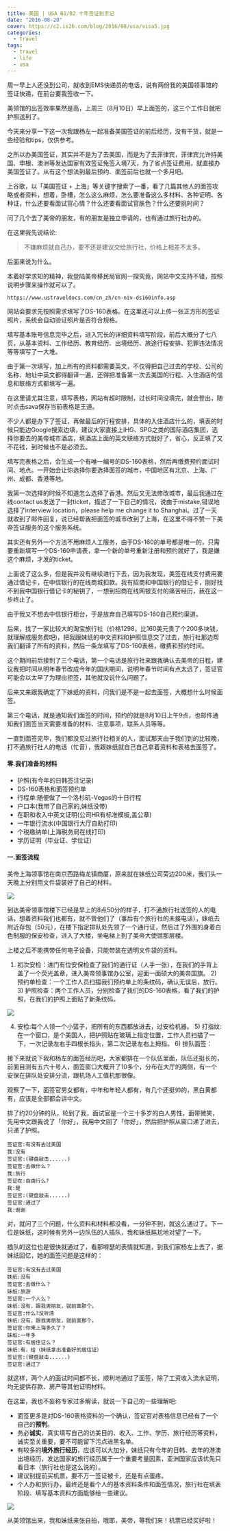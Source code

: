 ```yaml
---
title: 美国 | USA B1/B2 十年签证到手记
date: "2016-08-20"
cover: https://c2.is26.com/blog/2016/08/usa/visa5.jpg
categories:
  - travel
tags:
  - travel
  - life
  - usa
---
```


周一早上人还没到公司，就收到EMS快递员的电话，说有两份我的美国领事馆的签证快递，在前台要我签收一下。

美领馆的出签效率果然是高，上周三（8月10日）早上面签的，这三个工作日就把护照送到了。

今天来分享一下这一次我跟杨左一起准备美国签证的前后经历，没有干货，就是一些经验和tips，仅供参考。

之所以办美国签证，其实并不是为了去美国，而是为了去菲律宾，菲律宾允许持美国、申根、澳洲等发达国家有效签证免签入境7天，为了省点签证费用，就直接办美国签证了。从有这个想法到最后预约、面签前后也就一个多月吧。

上谷歌，以「美国签证 + 上海」等关键字搜索了一番，看了几篇其他人的面签攻略或者资料，想着，卧槽，怎么这么麻烦，怎么要准备这么多材料、各种证明、各种证，什么还要看面试官心情？什么还要看面试官肤色？什么还要挑时间？

问了几个去了美帝的朋友，有的朋友是独立申请的，也有通过旅行社办的。

在这里我先说结论:

> 不嫌麻烦就自己办，要不还是建议交给旅行社，价格上相差不太多。

后面来说为什么。

本着好学求知的精神，我登陆美帝移民局官网一探究竟，网站中文支持不错，按照说明步骤来操作就可以了。

```
https://www.ustraveldocs.com/cn_zh/cn-niv-ds160info.asp
```

网站会要求先按照需求填写了DS-160表格。在这里还可以上传一张正方形的签证照片，系统会自动验证照片是否符合规格。

填写基本账号信息完毕之后，进入冗长的详细资料填写阶段，前后大概分了七八页，从基本资料、工作经历、教育经历、出境经历、旅途行程安排、犯罪违法情况等等填写了一大堆。

由于第一次填写，加上所有的资料都需要英文，不仅得把自己过去的学校、公司的名称、地址中英文都得翻译一遍，还得把准备第一次去美国的行程、入住酒店的信息和联络方式都填写一遍。

在这里请尤其注意，填写表格，网站有超时限制，过长时间没填完，就会登出，随时点击sava保存当前表格是王道。

不少人都是办下了签证，再做最后的行程安排，具体的入住酒店什么的，填表的时候只能边Google搜索边填，建议大家直接上IHG、SPG之类的国际酒店集团，选择你要去的美帝城市酒店，填酒店上面的英文联络方式就好了，省心，反正填了又不花钱，到时候也不是必须去。

填写完表格之后，会生成一个有唯一编号的DS-160表格，然后再缴费预约面试时间、地点。一开始会让你选择你要选择面签的城市，中国地区有北京、上海、广州、成都、香港等地。

我第一次选择的时候不知道怎么选择了香港。然后又无法修改城市，最后我通过在线contact us发送了一封ticket，描述了一下自己的情况，说由于mistake,错误地选择了interview location，please help me change it to Shanghai。过了一天就收到了邮件回复，说已经帮我把面签的城市改到了上海，在这里不得不赞一下美帝签证服务的这个服务系统。

其实还有另外一个方法不用麻烦人工服务，由于DS-160的单号都是唯一的，只需要重新填写一个DS-160申请表，拿一个新的单号重新注册和预约就好了，我是嫌这个麻烦，才发的ticket。

上面说了这么多，但是我并没有继续进行下去，因为我发现，美签在线支付费用要通过借记卡，在中信银行的在线商城扣款。我有招商和中国银行的借记卡，刚好找不到我中国银行借记卡的秘钥了，一想到招商在线网银支付的痛苦经历，我在这一步终止了。

由于我又不想去中信银行柜台，于是放弃自己填写DS-160自己预约渠道。

后来，找了一家比较大的淘宝旅行社（价格1298，比160美元贵了个200多块钱，就理解成服务费吧)，把我跟妹纸的中文资料和护照信息交了过去，旅行社那边帮我们翻译了所有的资料，然后一条龙填写了DS-160表格，缴费和预约时间。

这个期间前后接到了三个电话，第一个电话是旅行社来跟我确认去美帝的日程，建议我把时间从明年春节改成今年的国庆期间，说明年春节时间有点太远了，签证官可能会以太早了为理由拒签，其他就没说什么问题了。

后来又来跟我确定了下妹纸的资料，问我们是不是一起去面签，大概想什么时候面签。

第三个电话，就是通知我们面签的时间，预约的就是8月10日上午9点，也邮件通知我们面签当天需要准备的材料、注意事项，联系人员等等。

一直到面签完毕，我们都没见过旅行社相关的人，面试那天由于我们到的比较晚，打不通旅行社人的电话（忙音），我跟妹纸就自己自己拿着资料和表格去面签了。

#### 零.我们准备的材料

- 护照(有今年的日韩签注记录)
- DS-160表格和面签预约单
- 行程单:随便做了一个洛杉矶-Vegas的十日行程
- 户口本(我带了自己家的,妹纸没带)
- 在职和收入中英文证明(公司HR有标准模板,盖公章)
- 一年银行流水(中国银行大厅自助打印)
- 个税缴纳单(上海税务局在线打印)
- 学历证明（毕业证、学位证）

#### 一.面签流程

美帝上海领事馆在南京西路梅龙镇商厦，原来就在妹纸公司旁边200米，我们头一天晚上分别用文件袋装好了自己的材料。

![](https://c2.is26.com/blog/2016/08/usa/visa5.jpg)

到达美帝领事馆楼下已经是早上的8点50分的样子，打不通旅行社送签的人的电话，想着资料我们也都有，就不管他们了（事后有个旅行社的未接电话），妹纸去附近存包（50元），在楼下指定排队处先领了一个通行证，然后过了外围的身着白色制服的保安检查，进入了大楼，坐电梯上到了美帝大使馆那层楼。

上楼之后不能携带任何电子设备，只能带装在透明文件袋的资料。

1. 初次安检：进门有位安保检查了我们的通行证（人手一张），在我们的手背上盖了一个荧光盖章，进入美帝领事馆办公室，迎面一面硕大的美帝国旗。 2) 预约单检查：一个工作人员扫描我们预约单上的条纹码，确认无误后，放行。 3) 护照检查：两个工作人员，分别检查了我们的DS-160表格，看了我们的护照，在我们的护照上面贴了新条纹码。

![](https://c2.is26.com/blog/2016/08/usa/visa10.jpg)

4. 安检:每个人领一个小篮子，把所有的东西都放进去，过安检机器。 5) 打指纹:在一个窗口，是个美国人，把护照贴在玻璃上指定位置，工作人员扫描了一下，一次记录左右手四根长指头，第二次记录左右上拇指。 6) 排队面签：

接下来就说下我和杨左的面签经历吧，大家都排在一个队伍里面，队伍还挺长的，前面目测有五六十号人，面签窗口大概开了10多个，分布在大厅的两侧，有一个安保在排队处安排分流，跟机场人工值机那很像。

观察了一下，面签官男女都有，中年和年轻人都有，有几个还挺帅的，黑白黄都有，应该是全部都会讲中文。

排了约20分钟的队，轮到了我，面试官是一个三十多岁的白人男性，面带微笑，先用中文跟我说了「你好」，我用中文回了「你好」，然后把护照从窗口递了进去，只递了护照。

```
签证官:有没有去过美国
我:没有
签证官:(键盘敲击......)
签证官:去做什么？
我:旅行
签证在:自由行么?
我:是
签证官:(键盘敲击......)
签证官:通过了
我:谢谢
```

对，就问了三个问题，什么资料和材料都没看，一分钟不到，就这么通过了。下一位是妹纸，这时候有另外一边队伍的人插队，我和妹纸尴尬地对望了一下。

插队的这位也是很快就通过了，看那嘚瑟的表情就知道，到我们家杨左上去了，据妹纸回忆，她的面签问题是这样的：

```
签证官:有没有去过美国
妹纸:没有
签证官:去做什么？
妹纸:旅游
签证官:一个人么？
妹纸:没有，跟我男朋友，就前面那个。
签证官:什么?没听清
妹纸:没有，跟我男朋友，就前面那个。
签证官:你来上海多久了？
妹纸:一年多
签证官:有居住证么？
妹纸:有，给（妹纸拿出准备好的居住证）
签证官:(键盘敲击......)
签证官:通过了
```

就这样，两个人的面试时间都不长，顺利地通过了面签，除了工资收入流水证明，均无提供存款、房产等其他证明材料。

在这里，我也不妄称专家过多解读，就说一下自己的一些理解吧:

- 面签更多是对DS-160表格资料的一个确认，签证官对表格信息已经有了一个自己的**预判**。
- 务必**诚实**，真实填写自己的访美目的、收入、工作、学历、旅行经历等资料，诚实至关重要，要不可能留下污点进黑名单。
- 有较多的**境外旅行经历**，应该可以大加分，妹纸只有今年的日韩、去年的港澳出境经历，发达国家的旅行经历属于一个重要考量因素，亚洲国家应该优先只看日本（旅行社也是这么说的）。
- 建议别提前买机票，要不万一签证被卡，还是有点蛋疼。
- 个人办和旅行办，最终还是看个人的基本资料条件和面签情况，旅行社在填表阶段、填写基本资料方面能够给一些建议。

![](https://c2.is26.com/blog/2016/08/usa/visa7.jpg)

从美领馆出来，我和妹纸来张自拍，哦耶，美帝，等我们来！机票已经买好啦！
